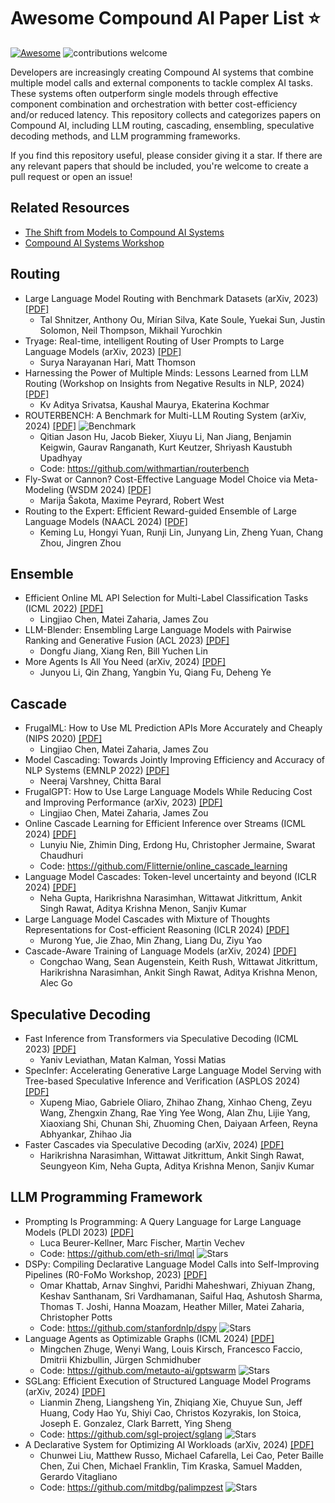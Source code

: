 # Awesome Compound AI Paper List ⭐️
[![Awesome](https://awesome.re/badge.svg)](https://awesome.re) ![contributions welcome](https://img.shields.io/badge/contributions-welcome-brightgreen.svg?style=flat)

Developers are increasingly creating Compound AI systems that combine multiple model calls and external components to tackle complex AI tasks. These systems often outperform single models through effective component combination and orchestration with better cost-efficiency and/or reduced latency. This repository collects and categorizes papers on Compound AI, including LLM routing, cascading, ensembling, speculative decoding methods, and LLM programming frameworks.

If you find this repository useful, please consider giving it a star. If there are any relevant papers that should be included, you're welcome to create a pull request or open an issue!

## Related Resources
- [The Shift from Models to Compound AI Systems](https://bair.berkeley.edu/blog/2024/02/18/compound-ai-systems/)
- [Compound AI Systems Workshop](https://sites.google.com/view/compound-ai-systems-workshop/)


## Routing
- Large Language Model Routing with Benchmark Datasets (arXiv, 2023) [[PDF]](https://arxiv.org/pdf/2309.15789) 
  - Tal Shnitzer, Anthony Ou, Mírian Silva, Kate Soule, Yuekai Sun, Justin Solomon, Neil Thompson, Mikhail Yurochkin
- Tryage: Real-time, intelligent Routing of User Prompts to Large Language Models (arXiv, 2023) [[PDF]](https://arxiv.org/pdf/2308.11601)
  - Surya Narayanan Hari, Matt Thomson
- Harnessing the Power of Multiple Minds: Lessons Learned from LLM Routing (Workshop on Insights from Negative Results in NLP, 2024) [[PDF]](https://aclanthology.org/2024.insights-1.15.pdf)
  - Kv Aditya Srivatsa, Kaushal Maurya, Ekaterina Kochmar
- ROUTERBENCH: A Benchmark for Multi-LLM Routing System (arXiv, 2024) [[PDF]](https://arxiv.org/pdf/2403.12031) ![Benchmark](https://img.shields.io/badge/benchmark-blue)
  - Qitian Jason Hu, Jacob Bieker, Xiuyu Li, Nan Jiang, Benjamin Keigwin, Gaurav Ranganath, Kurt Keutzer, Shriyash Kaustubh Upadhyay
  - Code: https://github.com/withmartian/routerbench
- Fly-Swat or Cannon? Cost-Effective Language Model Choice via Meta-Modeling (WSDM 2024) [[PDF]](https://arxiv.org/pdf/2308.06077) 
  - Marija Šakota, Maxime Peyrard, Robert West 
- Routing to the Expert: Efficient Reward-guided Ensemble of Large Language Models (NAACL 2024) [[PDF]](https://aclanthology.org/2024.naacl-long.109.pdf)
  - Keming Lu, Hongyi Yuan, Runji Lin, Junyang Lin, Zheng Yuan, Chang Zhou, Jingren Zhou

## Ensemble
- Efficient Online ML API Selection for Multi-Label Classification Tasks (ICML 2022) [[PDF]](https://arxiv.org/pdf/2102.09127)
  - Lingjiao Chen, Matei Zaharia, James Zou
- LLM-Blender: Ensembling Large Language Models with Pairwise Ranking and Generative Fusion (ACL 2023) [[PDF]](https://arxiv.org/pdf/2306.02561)
  - Dongfu Jiang, Xiang Ren, Bill Yuchen Lin
- More Agents Is All You Need (arXiv, 2024) [[PDF]](https://arxiv.org/pdf/2402.05120)
  - Junyou Li, Qin Zhang, Yangbin Yu, Qiang Fu, Deheng Ye

## Cascade
- FrugalML: How to Use ML Prediction APIs More Accurately and Cheaply (NIPS 2020) [[PDF]](https://arxiv.org/pdf/2006.07512)
  - Lingjiao Chen, Matei Zaharia, James Zou
- Model Cascading: Towards Jointly Improving Efficiency and Accuracy of NLP Systems (EMNLP 2022) [[PDF]](https://arxiv.org/pdf/2210.05528)
  - Neeraj Varshney, Chitta Baral
- FrugalGPT: How to Use Large Language Models While Reducing Cost and Improving Performance (arXiv, 2023) [[PDF]](https://arxiv.org/pdf/2305.05176)
  - Lingjiao Chen, Matei Zaharia, James Zou
- Online Cascade Learning for Efficient Inference over Streams (ICML 2024) [[PDF]](https://arxiv.org/pdf/2402.04513) 
  - Lunyiu Nie, Zhimin Ding, Erdong Hu, Christopher Jermaine, Swarat Chaudhuri
  - Code: https://github.com/Flitternie/online_cascade_learning
- Language Model Cascades: Token-level uncertainty and beyond (ICLR 2024) [[PDF]](https://arxiv.org/pdf/2404.10136)
  - Neha Gupta, Harikrishna Narasimhan, Wittawat Jitkrittum, Ankit Singh Rawat, Aditya Krishna Menon, Sanjiv Kumar
- Large Language Model Cascades with Mixture of Thoughts Representations for Cost-efficient Reasoning (ICLR 2024) [[PDF]](https://arxiv.org/pdf/2310.03094)
  - Murong Yue, Jie Zhao, Min Zhang, Liang Du, Ziyu Yao
- Cascade-Aware Training of Language Models (arXiv, 2024) [[PDF]](https://arxiv.org/pdf/2406.00060)
  - Congchao Wang, Sean Augenstein, Keith Rush, Wittawat Jitkrittum, Harikrishna Narasimhan, Ankit Singh Rawat, Aditya Krishna Menon, Alec Go

## Speculative Decoding
- Fast Inference from Transformers via Speculative Decoding (ICML 2023) [[PDF]](https://arxiv.org/pdf/2211.17192)
  - Yaniv Leviathan, Matan Kalman, Yossi Matias
- SpecInfer: Accelerating Generative Large Language Model Serving with Tree-based Speculative Inference and Verification (ASPLOS 2024) [[PDF]](https://arxiv.org/pdf/2305.09781)
  - Xupeng Miao, Gabriele Oliaro, Zhihao Zhang, Xinhao Cheng, Zeyu Wang, Zhengxin Zhang, Rae Ying Yee Wong, Alan Zhu, Lijie Yang, Xiaoxiang Shi, Chunan Shi, Zhuoming Chen, Daiyaan Arfeen, Reyna Abhyankar, Zhihao Jia
- Faster Cascades via Speculative Decoding (arXiv, 2024) [[PDF]](https://arxiv.org/pdf/2405.19261)
  - Harikrishna Narasimhan, Wittawat Jitkrittum, Ankit Singh Rawat, Seungyeon Kim, Neha Gupta, Aditya Krishna Menon, Sanjiv Kumar

## LLM Programming Framework
- Prompting Is Programming: A Query Language for Large Language Models (PLDI 2023) [[PDF]](https://arxiv.org/pdf/2212.06094)
  - Luca Beurer-Kellner, Marc Fischer, Martin Vechev
  - Code: https://github.com/eth-sri/lmql ![Stars](https://img.shields.io/github/stars/eth-sri/lmql)
- DSPy: Compiling Declarative Language Model Calls into Self-Improving Pipelines (R0-FoMo Workshop, 2023) [[PDF]](https://arxiv.org/pdf/2310.03714)
  - Omar Khattab, Arnav Singhvi, Paridhi Maheshwari, Zhiyuan Zhang, Keshav Santhanam, Sri Vardhamanan, Saiful Haq, Ashutosh Sharma, Thomas T. Joshi, Hanna Moazam, Heather Miller, Matei Zaharia, Christopher Potts
  - Code: https://github.com/stanfordnlp/dspy ![Stars](https://img.shields.io/github/stars/stanfordnlp/dspy)
- Language Agents as Optimizable Graphs (ICML 2024) [[PDF]](https://arxiv.org/pdf/2402.16823)
  - Mingchen Zhuge, Wenyi Wang, Louis Kirsch, Francesco Faccio, Dmitrii Khizbullin, Jürgen Schmidhuber
  - Code: https://github.com/metauto-ai/gptswarm ![Stars](https://img.shields.io/github/stars/metauto-ai/gptswarm)
- SGLang: Efficient Execution of Structured Language Model Programs (arXiv, 2024) [[PDF]](https://arxiv.org/pdf/2312.07104)
  - Lianmin Zheng, Liangsheng Yin, Zhiqiang Xie, Chuyue Sun, Jeff Huang, Cody Hao Yu, Shiyi Cao, Christos Kozyrakis, Ion Stoica, Joseph E. Gonzalez, Clark Barrett, Ying Sheng
  - Code: https://github.com/sgl-project/sglang ![Stars](https://img.shields.io/github/stars/sgl-project/sglang)
- A Declarative System for Optimizing AI Workloads (arXiv, 2024) [[PDF]](https://arxiv.org/pdf/2405.14696)
  - Chunwei Liu, Matthew Russo, Michael Cafarella, Lei Cao, Peter Baille Chen, Zui Chen, Michael Franklin, Tim Kraska, Samuel Madden, Gerardo Vitagliano
  - Code: https://github.com/mitdbg/palimpzest ![Stars](https://img.shields.io/github/stars/mitdbg/palimpzest)